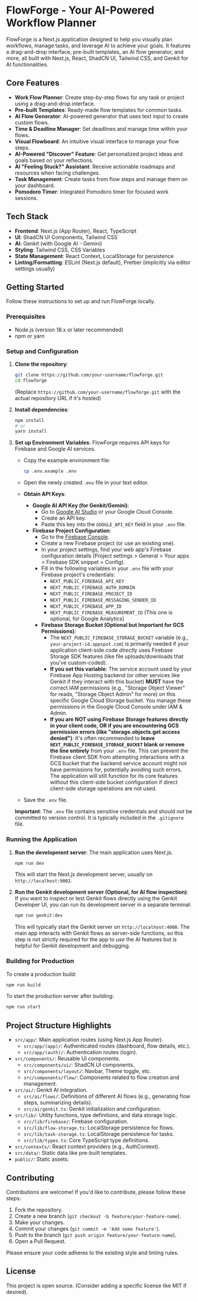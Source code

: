 
# FlowForge - Your AI-Powered Workflow Planner

FlowForge is a Next.js application designed to help you visually plan workflows, manage tasks, and leverage AI to achieve your goals. It features a drag-and-drop interface, pre-built templates, an AI flow generator, and more, all built with Next.js, React, ShadCN UI, Tailwind CSS, and Genkit for AI functionalities.

## Core Features

-   **Work Flow Planner**: Create step-by-step flows for any task or project using a drag-and-drop interface.
-   **Pre-built Templates**: Ready-made flow templates for common tasks.
-   **AI Flow Generator**: AI-powered generator that uses text input to create custom flows.
-   **Time & Deadline Manager**: Set deadlines and manage time within your flows.
-   **Visual Flowboard**: An intuitive visual interface to manage your flow steps.
-   **AI-Powered "Discover" Feature**: Get personalized project ideas and goals based on your reflections.
-   **AI "Feeling Stuck?" Assistant**: Receive actionable roadmaps and resources when facing challenges.
-   **Task Management**: Create tasks from flow steps and manage them on your dashboard.
-   **Pomodoro Timer**: Integrated Pomodoro timer for focused work sessions.

## Tech Stack

-   **Frontend**: Next.js (App Router), React, TypeScript
-   **UI**: ShadCN UI Components, Tailwind CSS
-   **AI**: Genkit (with Google AI - Gemini)
-   **Styling**: Tailwind CSS, CSS Variables
-   **State Management**: React Context, LocalStorage for persistence
-   **Linting/Formatting**: ESLint (Next.js default), Prettier (implicitly via editor settings usually)

## Getting Started

Follow these instructions to set up and run FlowForge locally.

### Prerequisites

-   Node.js (version 18.x or later recommended)
-   npm or yarn

### Setup and Configuration

1.  **Clone the repository**:
    ```bash
    git clone https://github.com/your-username/flowforge.git 
    cd flowforge
    ```
    (Replace `https://github.com/your-username/flowforge.git` with the actual repository URL if it's hosted)

2.  **Install dependencies**:
    ```bash
    npm install
    # or
    yarn install
    ```

3.  **Set up Environment Variables**:
    FlowForge requires API keys for Firebase and Google AI services.
    -   Copy the example environment file:
        ```bash
        cp .env.example .env
        ```
    -   Open the newly created `.env` file in your text editor.
    -   **Obtain API Keys**:
        -   **Google AI API Key (for Genkit/Gemini)**:
            -   Go to [Google AI Studio](https://aistudio.google.com/app/apikey) or your Google Cloud Console.
            -   Create an API key.
            -   Paste this key into the `GOOGLE_API_KEY` field in your `.env` file.
        -   **Firebase Project Configuration**:
            -   Go to the [Firebase Console](https://console.firebase.google.com/).
            -   Create a new Firebase project (or use an existing one).
            -   In your project settings, find your web app's Firebase configuration details (Project settings > General > Your apps > Firebase SDK snippet > Config).
            -   Fill in the following variables in your `.env` file with your Firebase project's credentials:
                -   `NEXT_PUBLIC_FIREBASE_API_KEY`
                -   `NEXT_PUBLIC_FIREBASE_AUTH_DOMAIN`
                -   `NEXT_PUBLIC_FIREBASE_PROJECT_ID`
                -   `NEXT_PUBLIC_FIREBASE_MESSAGING_SENDER_ID`
                -   `NEXT_PUBLIC_FIREBASE_APP_ID`
                -   `NEXT_PUBLIC_FIREBASE_MEASUREMENT_ID` (This one is optional, for Google Analytics)
            -   **Firebase Storage Bucket (Optional but Important for GCS Permissions)**:
                -   The `NEXT_PUBLIC_FIREBASE_STORAGE_BUCKET` variable (e.g., `your-project-id.appspot.com`) is primarily needed if your application client-side code *directly* uses Firebase Storage SDK features (like file uploads/downloads that you've custom-coded).
                -   **If you set this variable**: The service account used by your Firebase App Hosting backend (or other services like Genkit if they interact with this bucket) **MUST** have the correct IAM permissions (e.g., "Storage Object Viewer" for reads, "Storage Object Admin" for more) on this specific Google Cloud Storage bucket. You manage these permissions in the Google Cloud Console under IAM & Admin.
                -   **If you are NOT using Firebase Storage features directly in your client code, OR if you are encountering GCS permission errors (like "storage.objects.get access denied")**: It's often recommended to **leave `NEXT_PUBLIC_FIREBASE_STORAGE_BUCKET` blank or remove the line entirely** from your `.env` file. This can prevent the Firebase client SDK from attempting interactions with a GCS bucket that the backend service account might not have permissions for, potentially avoiding such errors. The application will still function for its core features without this client-side bucket configuration if direct client-side storage operations are not used.

    -   Save the `.env` file.

    **Important**: The `.env` file contains sensitive credentials and should *not* be committed to version control. It is typically included in the `.gitignore` file.

### Running the Application

1.  **Run the development server**:
    The main application uses Next.js.
    ```bash
    npm run dev
    ```
    This will start the Next.js development server, usually on `http://localhost:9002`.

2.  **Run the Genkit development server (Optional, for AI flow inspection)**:
    If you want to inspect or test Genkit flows directly using the Genkit Developer UI, you can run its development server in a separate terminal:
    ```bash
    npm run genkit:dev
    ```
    This will typically start the Genkit server on `http://localhost:4000`. The main app interacts with Genkit flows as server-side functions, so this step is not strictly required for the app to *use* the AI features but is helpful for Genkit development and debugging.

### Building for Production

To create a production build:
```bash
npm run build
```

To start the production server after building:
```bash
npm run start
```

## Project Structure Highlights

-   `src/app/`: Main application routes (using Next.js App Router).
    -   `src/app/(app)/`: Authenticated routes (dashboard, flow details, etc.).
    -   `src/app/(auth)/`: Authentication routes (login).
-   `src/components/`: Reusable UI components.
    -   `src/components/ui/`: ShadCN UI components.
    -   `src/components/layout/`: Navbar, Theme toggle, etc.
    -   `src/components/flow/`: Components related to flow creation and management.
-   `src/ai/`: Genkit AI integration.
    -   `src/ai/flows/`: Definitions of different AI flows (e.g., generating flow steps, summarizing details).
    -   `src/ai/genkit.ts`: Genkit initialization and configuration.
-   `src/lib/`: Utility functions, type definitions, and data storage logic.
    -   `src/lib/firebase/`: Firebase configuration.
    -   `src/lib/flow-storage.ts`: LocalStorage persistence for flows.
    -   `src/lib/task-storage.ts`: LocalStorage persistence for tasks.
    -   `src/lib/types.ts`: Core TypeScript type definitions.
-   `src/contexts/`: React context providers (e.g., AuthContext).
-   `src/data/`: Static data like pre-built templates.
-   `public/`: Static assets.

## Contributing

Contributions are welcome! If you'd like to contribute, please follow these steps:
1. Fork the repository.
2. Create a new branch (`git checkout -b feature/your-feature-name`).
3. Make your changes.
4. Commit your changes (`git commit -m 'Add some feature'`).
5. Push to the branch (`git push origin feature/your-feature-name`).
6. Open a Pull Request.

Please ensure your code adheres to the existing style and linting rules.

## License

This project is open source. (Consider adding a specific license like MIT if desired).

